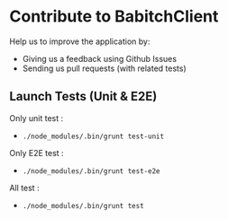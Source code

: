 # Contribute to BabitchClient

Help us to improve the application by:

* Giving us a feedback using Github Issues
* Sending us pull requests (with related tests)

## Launch Tests (Unit & E2E)

Only unit test :
* `./node_modules/.bin/grunt test-unit`

Only E2E test :
* `./node_modules/.bin/grunt test-e2e`

All test :
* `./node_modules/.bin/grunt test`